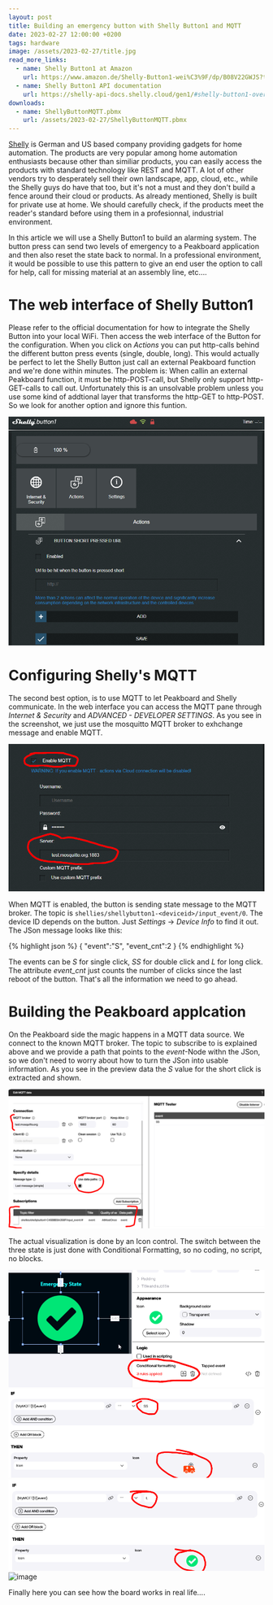 ```yaml
---
layout: post
title: Building an emergency button with Shelly Button1 and MQTT
date: 2023-02-27 12:00:00 +0200
tags: hardware
image: /assets/2023-02-27/title.jpg
read_more_links:
  - name: Shelly Button1 at Amazon
    url: https://www.amazon.de/Shelly-Button1-wei%C3%9F/dp/B08V22GWJS?th=1
  - name: Shelly Button1 API documentation
    url: https://shelly-api-docs.shelly.cloud/gen1/#shelly-button1-overview
downloads:
  - name: ShellyButtonMQTT.pbmx
    url: /assets/2023-02-27/ShellyButtonMQTT.pbmx
---
```

[Shelly](https://www.shelly.cloud/) is German and US based company providing gadgets for home automation. The products are very popular among home automation enthusiasts because other than similiar products, you can easily access the products with standard technology like REST and MQTT. A lot of other vendors try to desperately sell their own landscape, app, cloud, etc., while the Shelly guys do have that too, but it's not a must and they don't build a fence around their cloud or products.
As already mentioned, Shelly is built for private use at home. We should carefully check, if the products meet the reader's standard before using them in a profesionnal, industrial environment.

In this article we will use a Shelly Button1 to build an alarming system. The button press can send two levels of emergency to a Peakboard application and then also reset the state back to normal. In a professional environment, it would be possible to use this pattern to give an end user the option to call for help, call for missing material at an assembly line, etc....

# The web interface of Shelly Button1

Please refer to the official documentation for how to integrate the Shelly Button into your local WiFi. Then access the web interface of the Button for the configuration. 
When you click on _Actions_ you can put http-calls behind the different button press events (single, double, long). This would actually be perfect to let the Shelly Button just call an external Peakboard function and we're done within minutes. The problem is: When callin an external Peakboard function, it must be http-POST-call, but Shelly only support http-GET-calls to call out. Unfortunately this is an unsolvable problem unless you use some kind of addtional layer that transforms the http-GET to http-POST. So we look for another option and ignore this funtion.

![image](/assets/2023-02-27/010.png)

# Configuring Shelly's MQTT

The second best option, is to use MQTT to let Peakboard and Shelly communicate. In the web interface you can access the MQTT pane through _Internet & Security_ and _ADVANCED - DEVELOPER SETTINGS_. As you see in the screenshot, we just use the mosquitto MQTT broker to exhchange message and enable MQTT.

![image](/assets/2023-02-27/020.png)

When MQTT is enabled, the button is sending state message to the MQTT broker. The topic is `shellies/shellybutton1-<deviceid>/input_event/0`. The device ID depends on the button. Just _Settings_ -> _Device Info_ to find it out. The JSon message looks like this:

{% highlight json %}
{
    "event":"S",
    "event_cnt":2
}
{% endhighlight %}

The events can be _S_ for single click, _SS_ for double click and _L_ for long click. The attribute _event_cnt_ just counts the number of clicks since the last reboot of the button. That's all the information we need to go ahead. 

# Building the Peakboard applcation

On the Peakboard side the magic happens in a MQTT data source. We connect to the known MQTT broker. The topic to subscribe to is explained above and we provide a path that points to the _event_-Node withn the JSon, so we don't need to worry about how to turn the JSon into usable information. As you see in the preview data the _S_ value for the short click is extracted and shown.

![image](/assets/2023-02-27/030.png)

The actual visualization is done by an Icon control. The switch between the three state is just done with Conditional Formatting, so no coding, no script, no blocks.

![image](/assets/2023-02-27/040.png)
![image](/assets/2023-02-27/051.png)
![image](/assets/2023-02-27/052.png)
![image](/assets/2023-02-27/053.png)

Finally here you can see how the board works in real life....

